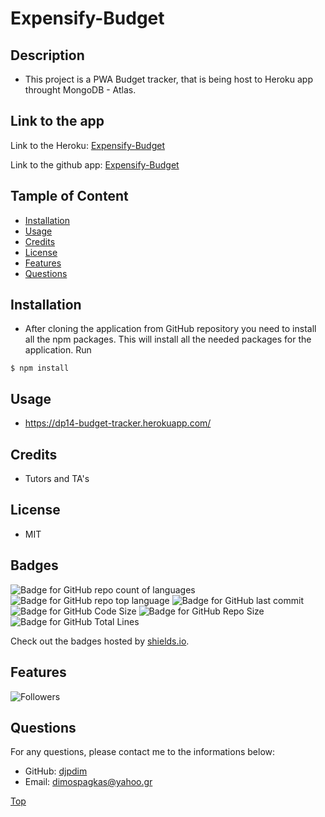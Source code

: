# Expensify-Budget

## Description

-   This project is a PWA Budget tracker, that is being host to Heroku app throught MongoDB - Atlas.

## Link to the app

Link to the Heroku: [Expensify-Budget](https://dp14-budget-tracker.herokuapp.com/)

Link to the github app: [Expensify-Budget](https://github.com/djpdim/Expensify-Budget)

## Tample of Content

-   [Installation](#installation)
-   [Usage](#usage)
-   [Credits](#credits)
-   [License](#license)
-   [Features](#features)
-   [Questions](#questions)

## Installation

-   After cloning the application from GitHub repository you need to install all the npm packages. This will install all the needed packages for the application.
    Run

```
$ npm install
```

## Usage

-   https://dp14-budget-tracker.herokuapp.com/

## Credits

-   Tutors and TA's

## License

-   MIT

## Badges

![Badge for GitHub repo count of languages](https://img.shields.io/github/languages/count/djpdim/Expensify-Budget?style=flat&logo=appveyor)
![Badge for GitHub repo top language](https://img.shields.io/github/languages/top/djpdim/Expensify-Budget?style=flat&logo=appveyor)
![Badge for GitHub last commit](https://img.shields.io/github/last-commit/djpdim/Expensify-Budget?style=flat&logo=appveyor)
![Badge for GitHub Code Size](https://img.shields.io/github/languages/code-size/djpdim/Expensify-Budget?style=flat&logo=appveyor)
![Badge for GitHub Repo Size](https://img.shields.io/github/repo-size/djpdim/Expensify-Budget?style=flat&logo=appveyor)
![Badge for GitHub Total Lines](https://img.shields.io/tokei/lines/github/djpdim/Expensify-Budget?style=flat&logo=appveyor)

Check out the badges hosted by [shields.io](https://shields.io/).

## Features

<img src="https://img.shields.io/github/followers/djpdim?style=social" alt="Followers" />

## Questions

For any questions, please contact me to the informations below:

-   GitHub: [djpdim](https://github.com/djpdim)
-   Email: [dimospagkas@yahoo.gr](mailto:dimospagkas@yahoo.gr)

[Top](#description)
